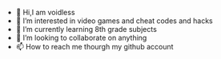 - 👋 Hi,I am voidless
- 👀 I’m interested in video games and cheat codes and hacks
- 🌱 I’m currently learning 8th grade subjects
- 💞️ I’m looking to collaborate on anything
- 📫 How to reach me thourgh my github account
